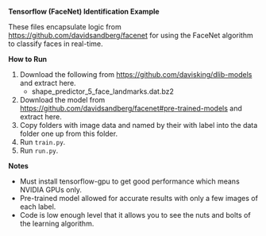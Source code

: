 **Tensorflow (FaceNet) Identification Example**

These files encapsulate logic from https://github.com/davidsandberg/facenet for using the FaceNet algorithm to classify faces in real-time.


**How to Run**
1. Download the following from https://github.com/davisking/dlib-models and extract here.
    - shape_predictor_5_face_landmarks.dat.bz2
2. Download the model from https://github.com/davidsandberg/facenet#pre-trained-models and extract here.
3. Copy folders with image data and named by their with label into the data folder one up from this folder.
4. Run `train.py`.
5. Run `run.py`.


**Notes**
- Must install tensorflow-gpu to get good performance which means NVIDIA GPUs only.
- Pre-trained model allowed for accurate results with only a few images of each label.
- Code is low enough level that it allows you to see the nuts and bolts of the learning algorithm.